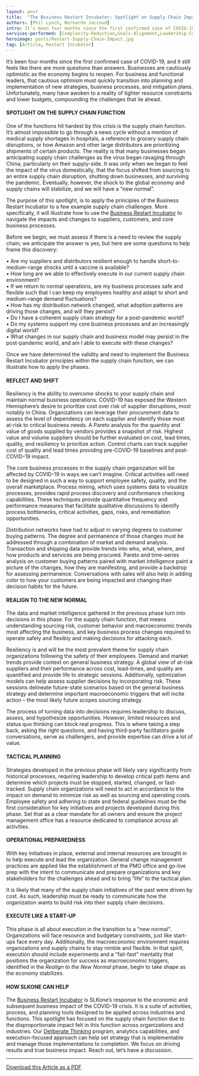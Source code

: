 ```yaml
---
layout: post
title:  "The Business Restart Incubator: Spotlight on Supply Chain Impact"
authors: [Phil Lynch, Bernardo Jaccoud]
intro: It’s been four months since the first confirmed case of COVID-19, and it still feels like there are more questions than answers. Businesses are cautiously optimistic as the economy begins to reopen. For business and functional leaders, that cautious optimism must quickly transition into planning and implementation of new strategies, business processes, and mitigation plans. Unfortunately, many have awoken to a reality of tighter resource constraints and lower budgets, compounding the challenges that lie ahead. 
services-performed: [Complexity-Reduction,Goals-Alignment,Leadership-Coaching-and-Leadership-Facilitation,Organizational-Design-and-Alignment]
heroimage: posts/Restart-Supply-Chain-Impact.jpg
tag: [Article, Restart Incubator]
---
```


It’s been four months since the first confirmed case of COVID-19, and it still feels like there are more questions than answers. Businesses are cautiously optimistic as the economy begins to reopen. For business and functional leaders, that cautious optimism must quickly transition into planning and implementation of new strategies, business processes, and mitigation plans. Unfortunately, many have awoken to a reality of tighter resource constraints and lower budgets, compounding the challenges that lie ahead. 

#### SPOTLIGHT ON THE SUPPLY CHAIN FUNCTION

One of the functions hit hardest by this crisis is the supply chain function. It’s almost impossible to go through a news cycle without a mention of medical supply shortages in hospitals, a reference to grocery supply chain disruptions, or how Amazon and other large distributors are prioritizing shipments of certain products. The reality is that many businesses began anticipating supply chain challenges as the virus began ravaging through China, particularly on their supply-side. It was only when we began to feel the impact of the virus domestically, that the focus shifted from sourcing to an entire supply chain disruption, shutting down businesses, and surviving the pandemic. Eventually, however, the shock to the global economy and supply chains will stabilize, and we will have a “new normal”. 

The purpose of this spotlight, is to apply the principles of the Business Restart Incubator to a few example supply chain challenges. More specifically, it will illustrate how to use the <a href="https://slkone.com/restart/">Business Restart Incubator</a> to navigate the impacts and changes to suppliers, customers, and core business processes.

Before we begin, we must assess if there is a need to review the supply chain; we anticipate the answer is yes, but here are some questions to help frame this discovery: 

•	Are my suppliers and distributors resilient enough to handle short-to-medium-range shocks until a vaccine is available? <br>
•	How long are we able to effectively execute in our current supply chain environment? <br>
•	If we return to normal operations, are my business processes safe and flexible such that I can keep my employees healthy and adapt to short and medium-range demand fluctuations?<br>
•	How has my distribution network changed, what adoption patterns are driving those changes, and will they persist?<br>
•	Do I have a coherent supply chain strategy for a post-pandemic world? <br>
•	Do my systems support my core business processes and an increasingly digital world?<br>
•	What changes in our supply chain and business model may persist in the post-pandemic world, and am I able to execute with these changes?

Once we have determined the validity and need to implement the Business Restart Incubator principles within the supply chain function, we can illustrate how to apply the phases.

#### REFLECT AND SHIFT

Resiliency is the ability to overcome shocks to your supply chain and maintain normal business operations. COVID-19 has exposed the Western Hemisphere’s desire to prioritize cost over risk of supplier disruptions, most notably in China. Organizations can leverage their procurement data to assess the level of dependency on each supplier and identify those most at-risk to critical business needs. A Pareto analysis for the quantity and value of goods supplied by vendors provides a snapshot of risk. Highest value and volume suppliers should be further evaluated on cost, lead times, quality, and resiliency to prioritize action. Control charts can track supplier cost of quality and lead times providing pre-COVID-19 baselines and post-COVID-19 impact. 

The core business processes in the supply chain organization will be affected by COVID-19 in ways we can’t imagine. Critical activities will need to be designed in such a way to support employee safety, quality, and the overall marketplace. Process mining, which uses systems data to visualize processes, provides rapid process discovery and conformance checking capabilities. These techniques provide quantitative frequency and performance measures that facilitate qualitative discussions to identify process bottlenecks, critical activities, gaps, risks, and remediation opportunities. 

Distribution networks have had to adjust in varying degrees to customer buying patterns. The degree and permanence of those changes must be addressed through a combination of market and demand analysis. Transaction and shipping data provide trends into who, what, where, and how products and services are being procured. Pareto and time-series analysis on customer buying patterns paired with market intelligence paint a picture of the changes, how they are manifesting, and provide a backdrop for assessing permanence. Conversations with sales will also help in adding color to how your customers are being impacted and changing their decision habits for the future.  

#### REALIGN TO THE NEW NORMAL

The data and market intelligence gathered in the previous phase turn into decisions in this phase. For the supply chain function, that means understanding sourcing risk, customer behavior and macroeconomic trends most affecting the business, and key business process changes required to operate safely and flexibly and making decisions for attacking each. 

Resiliency is and will be the most prevalent theme for supply chain organizations following the safety of their employees. Demand and market trends provide context on general business strategy. A global view of at-risk suppliers and their performance across cost, lead-times, and quality are quantified and provide life to strategic sessions. Additionally, optimization models can help assess supplier decisions by incorporating risk. These sessions delineate future-state scenarios based on the general business strategy and determine important macroeconomic triggers that will incite action – the most likely future scopes sourcing strategy. 

The process of turning data into decisions requires leadership to discuss, assess, and hypothesize opportunities. However, limited resources and status quo thinking can block real progress. This is where taking a step back, asking the right questions, and having third-party facilitators guide conversations, serve as challengers, and provide expertise can drive a lot of value.

#### TACTICAL PLANNING

Strategies developed in the previous phase will likely vary significantly from historical processes, requiring leadership to develop critical path items and determine which projects must be stopped, started, changed, or fast-tracked.  Supply chain organizations will need to act in accordance to the impact on demand to minimize risk as well as sourcing and operating costs. Employee safety and adhering to state and federal guidelines must be the first consideration for key initiatives and projects developed during this phase. Set that as a clear mandate for all owners and ensure the project management office has a resource dedicated to compliance across all activities. 

#### OPERATIONAL PREPAREDNESS

With key initiatives in place, external and internal resources are brought in to help execute and lead the organization. General change management practices are applied like the establishment of the PMO office and go-live prep with the intent to communicate and prepare organizations and key stakeholders for the challenges ahead and to bring “life” to the tactical plan.

It is likely that many of the supply chain initiatives of the past were driven by cost. As such, leadership must be ready to communicate how the organization wants to build risk into their supply chain decisions. 

#### EXECUTE LIKE A START-UP

This phase is all about execution in the transition to a “new normal”. Organizations will face resource and budgetary constraints, just like start-ups face every day. Additionally, the macroeconomic environment requires organizations and supply chains to stay nimble and flexible. In that spirit, execution should include experiments and a “fail-fast” mentality that positions the organization for success as macroeconomic triggers, identified in the <i>Realign to the New Normal </i>phase, begin to take shape as the economy stabilizes. 

#### HOW SLKONE CAN HELP

The <a href="https://slkone.com/restart/">Business Restart Incubator</a> is SLKone’s response to the economic and subsequent business impact of the COVID-19 crisis. It is a suite of activities, process, and planning tools designed to be applied across industries and functions. This spotlight has focused on the supply chain function due to the disproportionate impact felt in this function across organizations and industries. Our <a href="https://slkone.com/deliberate-thinking/">Deliberate Thinking</a> program, analytics capabilities, and execution-focused approach can help set strategy that is implementable and manage those implementations to completion. We focus on driving results and true business impact. Reach out, let’s have a discussion. 

___

<a href="https://slkone.com/files/SLKone_Article_Business-Restart-Incubator_Finance-Function_2020.pdf" class="btn-filled" target="_blank">Download this Article as a PDF</a>
